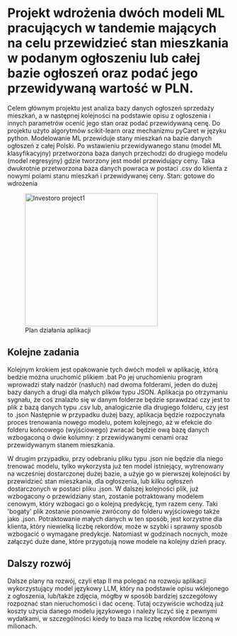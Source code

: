 
# Projekt wdrożenia dwóch modeli ML pracujących w tandemie mających na celu przewidzieć stan mieszkania w podanym ogłoszeniu lub całej bazie ogłoszeń oraz podać jego przewidywaną wartość w PLN.

Celem głównym projektu jest analiza bazy danych ogłoszeń sprzedaży mieszkań, a w następnej 
kolejności na podstawie opisu z ogłoszenia i innych parametrów ocenić jego stan oraz podać
przewidywaną cenę. 
Do projektu użyto algorytmów scikit-learn oraz mechanizmu pyCaret w języku python. Modelowanie 
ML przewiduje stany mieszkań na bazie danych ogłoszeń z całej Polski. 
Po wstawieniu przewidywanego stanu (model ML klasyfikacyjny) przetworzona baza danych przechodzi 
do drugiego modelu (model regresyjny) gdzie tworzony jest model przewidujący ceny. 
Taka dwukrotnie przetworzona baza danych powraca w postaci .csv do klienta z nowymi polami 
stanu mieszkań i przewidywanej ceny.
Stan: gotowe do wdrożenia

<figure markdown="1">
  <img src="https://raw.githubusercontent.com/Tomalom76/portfolio/main/docs/Investoro/images/Thermal1plan.jpg" alt="Investoro project1" width="300">
  <figcaption>Plan działania aplikacji</figcaption>
</figure>

## Kolejne zadania
Kolejnym krokiem jest opakowanie tych dwóch modeli w aplikację, którą bedzie można uruchomić plikiem .bat
Po jej uruchomieniu program wprowadzi stały nadzór (nasłuch) nad dwoma folderami, jeden do dużej bazy danych
a drugi dla małych plików typu JSON.
Aplikacja po otrzymaniu sygnału, że coś znalazło się w danym folderze będzie sprawdzać czy jest to plik
z bazą danych typu .csv lub, analogicznie dla drugiego folderu, czy jest to .json
Następnie w przypadku dużej bazy, aplikacja będzie rozpoczynała proces trenowania nowego modelu, potem kolejnego, aż
w efekcie do folderu końcowego (wyjściowego) zwracać będzie ową bazę danych wzbogaconą o dwie kolumny: z przewidywanymi
cenami oraz przewidywanym stanem mieszkania.

W drugim przypadku, przy odebraniu pliku typu .json nie będzie dla niego trenować modelu, tylko wykorzysta już ten
model istniejący, wytrenowany na wcześniej dostarczonej dużej bazie, a użyje go w pierwszej kolejności by przewidzieć stan mieszkania,
dla ogłoszenia, lub kilku ogłoszeń dostarczonych w postaci pliku .json. W dalszej kolejności plik, już wzbogacony o przewidziany
stan, zostanie potraktowany modelem cenowym, który wzbogaci go o kolejną predykcję, tym razem ceny. Taki 'bogaty' plik
zostanie ponownie zwrócony do folderu wyjściowego także jako .json. 
Potraktowanie małych danych w ten sposób, jest korzystne dla klienta, który niewielką liczbę rekordów, może w szybki i 
sprawny sposób wzbogacić o wymagane predykcje. Natomiast w godzinach nocnych, może załączyć duże dane, które przygotują
nowe modele na kolejny dzień pracy.

## Dalszy rozwój
Dalsze plany na rozwój, czyli etap II ma polegać na rozwoju aplikacji wykorzystujący model językowy LLM, który na 
podstawie opisu wklejonego z ogłoszenia, lub/także zdjęcia, mógłby w sposób bardziej szczegółowy rozpoznać
stan nieruchomości i dać ocenę. Tutaj oczywiście wchodzą już koszty użycia danego modelu językowego i należy liczyć się
z pewnymi wydatkami, w szczególności kiedy to baza ma liczbę rekordów liczoną w milionach.